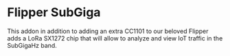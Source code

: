# Flipper SubGiga

This addon in addition to adding an extra CC1101 to our beloved Flipper adds a LoRa SX1272 chip that will allow to analyze and view IoT traffic in the SubGigaHz band.
